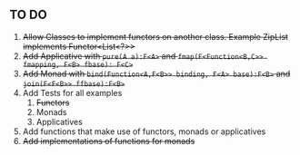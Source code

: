 ## TO DO

1. ~~Allow Classes to implement functors on another class. Example ZipList implements Functor<List<?>>~~
2. ~~Add Applicative with `pure(A a):F<A>` and `fmap(F<Function<B,C>> fmapping, F<B> fbase): F<C>`~~
3. ~~Add Monad with `bind(Function<A,F<B>> binding, F<A> base):F<B>` and `join(F<F<B>> ffbase):F<B>`~~
4. Add Tests for all examples
   1. ~~Functors~~
   2. Monads
   3. Applicatives
5. Add functions that make use of functors, monads or applicatives
6. ~~Add implementations of functions for monads~~